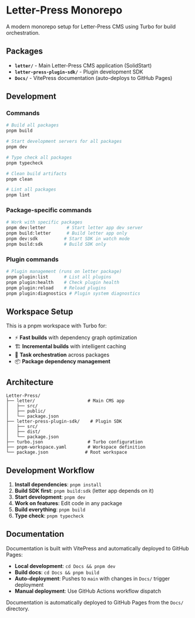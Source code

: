 # Letter-Press Monorepo

A modern monorepo setup for Letter-Press CMS using Turbo for build orchestration.

## Packages

- **`letter/`** - Main Letter-Press CMS application (SolidStart)
- **`letter-press-plugin-sdk/`** - Plugin development SDK
- **`Docs/`** - VitePress documentation (auto-deploys to GitHub Pages)

## Development

### Commands

```bash
# Build all packages
pnpm build

# Start development servers for all packages
pnpm dev

# Type check all packages
pnpm typecheck

# Clean build artifacts
pnpm clean

# Lint all packages
pnpm lint
```

### Package-specific commands

```bash
# Work with specific packages
pnpm dev:letter        # Start letter app dev server
pnpm build:letter      # Build letter app only
pnpm dev:sdk          # Start SDK in watch mode
pnpm build:sdk        # Build SDK only
```

### Plugin commands

```bash
# Plugin management (runs on letter package)
pnpm plugin:list      # List all plugins
pnpm plugin:health    # Check plugin health
pnpm plugin:reload    # Reload plugins
pnpm plugin:diagnostics # Plugin system diagnostics
```

## Workspace Setup

This is a pnpm workspace with Turbo for:
- ⚡ **Fast builds** with dependency graph optimization
- 🏗️ **Incremental builds** with intelligent caching
- 🔄 **Task orchestration** across packages
- 📦 **Package dependency management**

## Architecture

```
Letter-Press/
├── letter/                    # Main CMS app
│   ├── src/
│   ├── public/
│   └── package.json
├── letter-press-plugin-sdk/    # Plugin SDK
│   ├── src/
│   ├── dist/
│   └── package.json
├── turbo.json                 # Turbo configuration
├── pnpm-workspace.yaml        # Workspace definition
└── package.json              # Root workspace
```

## Development Workflow

1. **Install dependencies**: `pnpm install`
2. **Build SDK first**: `pnpm build:sdk` (letter app depends on it)
3. **Start development**: `pnpm dev`
4. **Work on features**: Edit code in any package
5. **Build everything**: `pnpm build`
6. **Type check**: `pnpm typecheck`

## Documentation

Documentation is built with VitePress and automatically deployed to GitHub Pages:

- **Local development**: `cd Docs && pnpm dev`
- **Build docs**: `cd Docs && pnpm build`
- **Auto-deployment**: Pushes to `main` with changes in `Docs/` trigger deployment
- **Manual deployment**: Use GitHub Actions workflow dispatch

Documentation is automatically deployed to GitHub Pages from the `Docs/` directory.